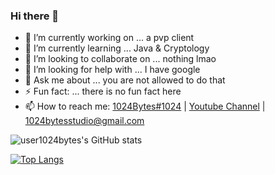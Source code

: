 ### Hi there 👋

<!--
**user1024bytes/user1024bytes** is a ✨ _special_ ✨ repository because its `README.md` (this file) appears on your GitHub profile.

Here are some ideas to get you started:

-->
- 🔭 I’m currently working on ... a pvp client
- 🌱 I’m currently learning ... Java & Cryptology
- 👯 I’m looking to collaborate on ... nothing lmao
- 🤔 I’m looking for help with ... I have google
- 💬 Ask me about ... you are not allowed to do that
- ⚡ Fun fact: ... there is no fun fact here
- 📫 How to reach me: [1024Bytes#1024]() | [Youtube Channel](https://www.youtube.com/channel/UCb5McwosG35R03nAzNRJEDw) | [1024bytesstudio@gmail.com](https://www.youtube.com/watch?v=dQw4w9WgXcQ)

![user1024bytes's GitHub stats](https://github-readme-stats.vercel.app/api?username=user1024bytes&theme=github_dark&show_icons=true)

[![Top Langs](https://github-readme-stats.vercel.app/api/top-langs/?username=user1024bytes&layout=compact&theme=github_dark)](https://github.com/user1024bytes/github-readme-stats)

<!-- [![user1024bytes's wakatime stats](https://github-readme-stats.vercel.app/api/wakatime?username=user1024bytes)](https://github.com/user1024bytes/github-readme-stats) -->
